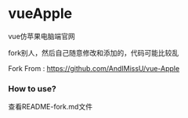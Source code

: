 # vueApple
vue仿苹果电脑端官网
<br>

fork别人，然后自己随意修改和添加的，代码可能比较乱<br>

Fork From : https://github.com/AndIMissU/vue-Apple
<br>

### How to use?
查看README-fork.md文件
<br>

